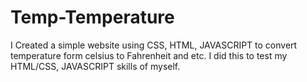 # Temp-Temperature
I Created a simple website using CSS, HTML, JAVASCRIPT to convert temperature form celsius to Fahrenheit and etc. I did this to test my HTML/CSS, JAVASCRIPT skills of myself.
